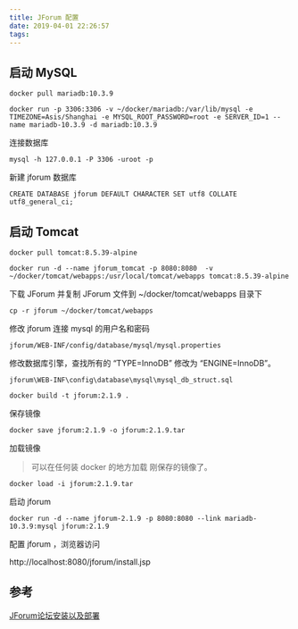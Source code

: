 ```yaml
---
title: JForum 配置
date: 2019-04-01 22:26:57
tags:
---
```




## 启动 MySQL

```shell
docker pull mariadb:10.3.9
```

```shell
docker run -p 3306:3306 -v ~/docker/mariadb:/var/lib/mysql -e TIMEZONE=Asis/Shanghai -e MYSQL_ROOT_PASSWORD=root -e SERVER_ID=1 --name mariadb-10.3.9 -d mariadb:10.3.9
```



连接数据库

```shell
mysql -h 127.0.0.1 -P 3306 -uroot -p
```



新建 jforum 数据库

```mysql
CREATE DATABASE jforum DEFAULT CHARACTER SET utf8 COLLATE utf8_general_ci;
```



## 启动 Tomcat

```shell
docker pull tomcat:8.5.39-alpine
```

```shell
docker run -d --name jforum_tomcat -p 8080:8080  -v ~/docker/tomcat/webapps:/usr/local/tomcat/webapps tomcat:8.5.39-alpine
```



下载 JForum 并复制 JForum 文件到 ~/docker/tomcat/webapps 目录下

```shell
cp -r jforum ~/docker/tomcat/webapps
```



修改 jforum 连接 mysql 的用户名和密码

```shell
jforum/WEB-INF/config/database/mysql/mysql.properties
```



修改数据库引擎，查找所有的 “TYPE=InnoDB” 修改为 “ENGINE=InnoDB”。

```shell
jforum\WEB-INF\config\database\mysql\mysql_db_struct.sql
```



```shell
docker build -t jforum:2.1.9 .
```



保存镜像

```shell
docker save jforum:2.1.9 -o jforum:2.1.9.tar
```



加载镜像

> 可以在任何装 docker 的地方加载 刚保存的镜像了。

```shell
docker load -i jforum:2.1.9.tar
```



启动 jforum

```shell
docker run -d --name jforum-2.1.9 -p 8080:8080 --link mariadb-10.3.9:mysql jforum:2.1.9
```



配置 jforum ，浏览器访问

http://localhost:8080/jforum/install.jsp



## 参考

[JForum论坛安装以及部署](<https://blog.csdn.net/jhyfugug/article/details/79467369>)